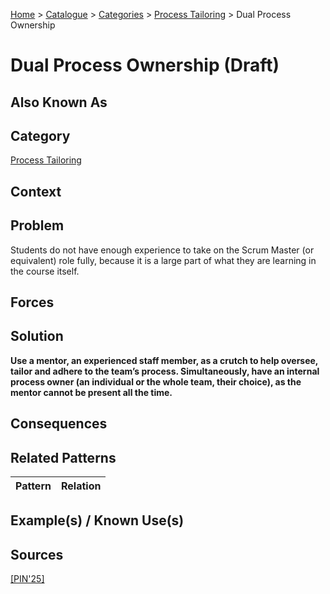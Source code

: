 [Home](../README.md) > [Catalogue](../Patterns_catalogue.md) > [Categories](categories/categories.md) > [Process Tailoring](categories/Process_Tailoringt.md) > Dual Process Ownership

# Dual Process Ownership (Draft)

## Also Known As

## Category

[Process Tailoring](categories/Process_Tailoring.md)

## Context

## Problem

Students do not have enough experience to take on the Scrum Master (or equivalent) role fully, because it is a large part of what they are learning in the course itself.

## Forces

## Solution

**Use a mentor, an experienced staff member, as a crutch to help oversee, tailor and adhere to the team’s process. Simultaneously, have an internal process owner (an individual or the whole team, their choice), as the mentor cannot be present all the time.**

## Consequences

## Related Patterns

|Pattern  | Relation |
|--|--|
 
## Example(s) / Known Use(s)

## Sources

[[PIN'25]](../References.md)
